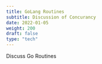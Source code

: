 ```yaml
---
title: GoLang Routines
subtitle: Discussion of Concurancy 
date: 2022-01-05
weight: 200
draft: false
type: "tech"
---
```


Discuss Go Routines